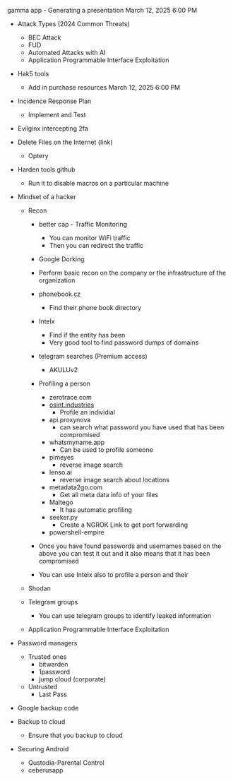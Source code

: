 gamma app - Generating a presentation March 12, 2025 6:00 PM

  

- Attack Types (2024 Common Threats)
    - BEC Attack
    - FUD
    - Automated Attacks with AI
    - Application Programmable Interface Exploitation
- Hak5 tools
    
    - Add in purchase resources March 12, 2025 6:00 PM
    
      
    
- Incidence Response Plan
    - Implement and Test
- Evilginx intercepting 2fa
- Delete Files on the Internet (link)
    - Optery
    
- Harden tools github
    - Run it to disable macros on a particular machine
- Mindset of a hacker
    - Recon
        - better cap - Traffic Monitoring
            - You can monitor WiFi traffic
            - Then you can redirect the traffic
        - Google Dorking
        - Perform basic recon on the company or the infrastructure of the organization
        - phonebook.cz
            - Find their phone book directory
        - Intelx
            - Find if the entity has been
            - Very good tool to find password dumps of domains
        - telegram searches (Premium access)
            - AKULUv2
        - Profiling a person
            - zerotrace.com
            - [osint.industries](http://osint.industries)
                - Profile an individial
            - api.proxynova
                - can search what password you have used that has been compromised
            - whatsmyname.app
                - Can be used to profile someone
            - pimeyes
                - reverse image search
            - lenso.ai
                - reverse image search about locations
            - metadata2go.com
                - Get all meta data info of your files
            - Maltego
                - It has automatic profiling
            - seeker.py
                - Create a NGROK Link to get port forwarding
            - powershell-empire
                
        - Once you have found passwords and usernames based on the above you can test it out and it also means that it has been compromised
        - You can use Intelx also to profile a person and their
    - Shodan
    - Telegram groups
        - You can use telegram groups to identify leaked information
        
    - Application Programmable Interface Exploitation
- Password managers
    - Trusted ones
        - bitwarden
        - 1password
        - jump cloud (corporate)
    - Untrusted
        - Last Pass  
            
- Google backup code
- Backup to cloud
    - Ensure that you backup to cloud
- Securing Android
    - Qustodia-Parental Control
    - ceberusapp